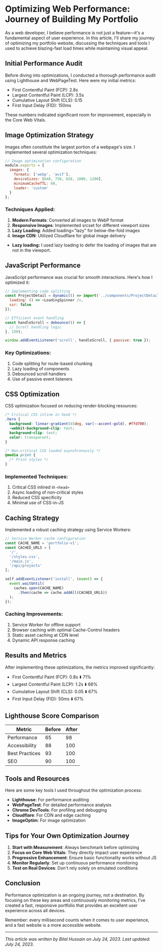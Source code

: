 # Optimizing Web Performance: Journey of Building My Portfolio

As a web developer, I believe performance is not just a feature—it's a fundamental aspect of user experience. In this article, I'll share my journey of optimizing my portfolio website, discussing the techniques and tools I used to achieve blazing-fast load times while maintaining visual appeal.

## Initial Performance Audit

Before diving into optimizations, I conducted a thorough performance audit using Lighthouse and WebPageTest. Here were my initial metrics:

- First Contentful Paint (FCP): 2.8s
- Largest Contentful Paint (LCP): 3.5s
- Cumulative Layout Shift (CLS): 0.15
- First Input Delay (FID): 150ms

These numbers indicated significant room for improvement, especially in the Core Web Vitals.

## Image Optimization Strategy

Images often constitute the largest portion of a webpage's size. I implemented several optimization techniques:

```javascript
// Image optimization configuration
module.exports = {
  images: {
    formats: ['webp', 'avif'],
    deviceSizes: [640, 750, 828, 1080, 1200],
    minimumCacheTTL: 60,
    loader: 'custom'
  }
};
```

### Techniques Applied:

1. **Modern Formats**: Converted all images to WebP format
2. **Responsive Images**: Implemented srcset for different viewport sizes
3. **Lazy Loading**: Added loading="lazy" for below-the-fold images
4. **Image CDN**: Utilized Cloudflare for global image delivery
*   **Lazy loading:** I used lazy loading to defer the loading of images that are not in the viewport.

## JavaScript Performance

JavaScript performance was crucial for smooth interactions. Here's how I optimized it:

```javascript
// Implementing code splitting
const ProjectDetail = dynamic(() => import('../components/ProjectDetail'), {
  loading: () => <LoadingSpinner />,
  ssr: false
});

// Efficient event handling
const handleScroll = debounce(() => {
  // Scroll handling logic
}, 150);

window.addEventListener('scroll', handleScroll, { passive: true });
```

### Key Optimizations:

1. Code splitting for route-based chunking
2. Lazy loading of components
3. Debounced scroll handlers
4. Use of passive event listeners

## CSS Optimization

CSS optimization focused on reducing render-blocking resources:

```css
/* Critical CSS inline in head */
.hero {
  background: linear-gradient(45deg, var(--accent-gold), #ffd700);
  -webkit-background-clip: text;
  background-clip: text;
  color: transparent;
}

/* Non-critical CSS loaded asynchronously */
@media print {
  /* Print styles */
}
```

### Implemented Techniques:

1. Critical CSS inlined in `<head>`
2. Async loading of non-critical styles
3. Reduced CSS specificity
4. Minimal use of CSS-in-JS

## Caching Strategy

Implemented a robust caching strategy using Service Workers:

```javascript
// Service Worker cache configuration
const CACHE_NAME = 'portfolio-v1';
const CACHED_URLS = [
  '/',
  '/styles.css',
  '/main.js',
  '/api/projects'
];

self.addEventListener('install', (event) => {
  event.waitUntil(
    caches.open(CACHE_NAME)
      .then(cache => cache.addAll(CACHED_URLS))
  );
});
```

### Caching Improvements:

1. Service Worker for offline support
2. Browser caching with optimal Cache-Control headers
3. Static asset caching at CDN level
4. Dynamic API response caching

## Results and Metrics

After implementing these optimizations, the metrics improved significantly:

- First Contentful Paint (FCP): 0.8s ⬇️ 71%
- Largest Contentful Paint (LCP): 1.2s ⬇️ 66%
- Cumulative Layout Shift (CLS): 0.05 ⬇️ 67%
- First Input Delay (FID): 50ms ⬇️ 67%

## Lighthouse Score Comparison

| Metric | Before | After |
|--------|---------|--------|
| Performance | 65 | 98 |
| Accessibility | 88 | 100 |
| Best Practices | 93 | 100 |
| SEO | 90 | 100 |

## Tools and Resources

Here are some key tools I used throughout the optimization process:

- **Lighthouse**: For performance auditing
- **WebPageTest**: For detailed performance analysis
- **Chrome DevTools**: For profiling and debugging
- **Cloudflare**: For CDN and edge caching
- **ImageOptim**: For image optimization

## Tips for Your Own Optimization Journey

1. **Start with Measurement**: Always benchmark before optimizing
2. **Focus on Core Web Vitals**: They directly impact user experience
3. **Progressive Enhancement**: Ensure basic functionality works without JS
4. **Monitor Regularly**: Set up continuous performance monitoring
5. **Test on Real Devices**: Don't rely solely on emulated conditions

## Conclusion

Performance optimization is an ongoing journey, not a destination. By focusing on these key areas and continuously monitoring metrics, I've created a fast, responsive portfolio that provides an excellent user experience across all devices.

Remember: every millisecond counts when it comes to user experience, and a fast website is a more accessible website.

---

*This article was written by Bilal Hussain on July 24, 2023. Last updated: July 24, 2023.*